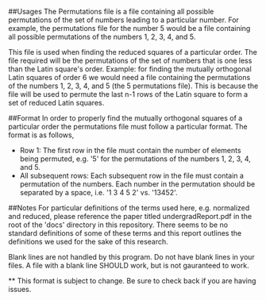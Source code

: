 ##Usages
  The Permutations file is a file containing all possible permutations of the set of numbers leading to a particular number. 
  For example, the permutations file for the number 5 would be a file containing all possible permutations of the numbers
  1, 2, 3, 4, and 5. 
  
  This file is used when finding the reduced squares of a particular order. The file required will be the permutations of 
  the set of numbers that is one less than the Latin square's order. Example: for finding the mutually orthogonal Latin squares
  of order 6 we would need a file containing the permutations of the numbers 1, 2, 3, 4, and 5 (the 5 permutations file). This
  is because the file will be used to permute the last n-1 rows of the Latin square to form a set of reduced Latin squares.
  
##Format
  In order to properly find the mutually orthogonal squares of a particular order the permutations file must follow a
  particular format. The format is as follows, 
  + Row 1: The first row in the file must contain the number of elements being permuted, e.g. '5' for the permutations of the
    numbers 1, 2, 3, 4, and 5.
  + All subsequent rows: Each subsequent row in the file must  contain a permutation
    of the numbers. Each number in the permutation should be separated by a space, i.e. '1 3 4 5 2' vs. '13452'. 

##Notes
  For particular definitions of the terms used here, e.g. normalized and reduced, please reference the paper titled
  undergradReport.pdf in the root of the 'docs' directory in this repository. There seems to be no standard definitions of 
  some of these terms and this report outlines the definitions we used for the sake of this research. 

  Blank lines are not handled by this program. Do not have blank lines in your files. A file with a blank line SHOULD work, but
  is not gauranteed to work.
  
  ** This format is subject to change. Be sure to check back if you are having issues. 
